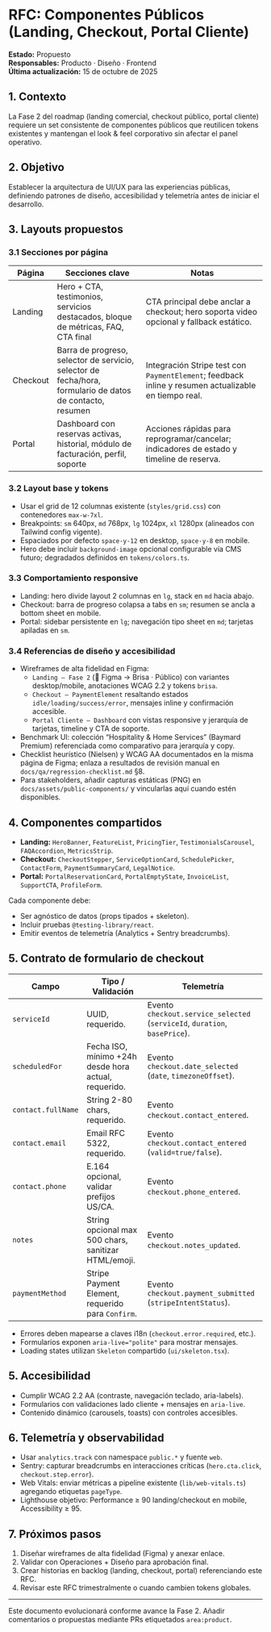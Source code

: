 # RFC: Componentes Públicos (Landing, Checkout, Portal Cliente)

**Estado:** Propuesto  
**Responsables:** Producto · Diseño · Frontend  
**Última actualización:** 15 de octubre de 2025

## 1. Contexto

La Fase 2 del roadmap (landing comercial, checkout público, portal cliente) requiere un set consistente de componentes públicos que reutilicen tokens existentes y mantengan el look & feel corporativo sin afectar el panel operativo.

## 2. Objetivo

Establecer la arquitectura de UI/UX para las experiencias públicas, definiendo patrones de diseño, accesibilidad y telemetría antes de iniciar el desarrollo.

## 3. Layouts propuestos

### 3.1 Secciones por página

| Página   | Secciones clave                                                                                           | Notas                                                                                                |
| -------- | --------------------------------------------------------------------------------------------------------- | ---------------------------------------------------------------------------------------------------- |
| Landing  | Hero + CTA, testimonios, servicios destacados, bloque de métricas, FAQ, CTA final                         | CTA principal debe anclar a checkout; hero soporta video opcional y fallback estático.               |
| Checkout | Barra de progreso, selector de servicio, selector de fecha/hora, formulario de datos de contacto, resumen | Integración Stripe test con `PaymentElement`; feedback inline y resumen actualizable en tiempo real. |
| Portal   | Dashboard con reservas activas, historial, módulo de facturación, perfil, soporte                         | Acciones rápidas para reprogramar/cancelar; indicadores de estado y timeline de reserva.             |

### 3.2 Layout base y tokens

- Usar el grid de 12 columnas existente (`styles/grid.css`) con contenedores `max-w-7xl`.
- Breakpoints: `sm` 640px, `md` 768px, `lg` 1024px, `xl` 1280px (alineados con Tailwind config vigente).
- Espaciados por defecto `space-y-12` en desktop, `space-y-8` en mobile.
- Hero debe incluir `background-image` opcional configurable vía CMS futuro; degradados definidos en `tokens/colors.ts`.

### 3.3 Comportamiento responsive

- Landing: hero divide layout 2 columnas en `lg`, stack en `md` hacia abajo.
- Checkout: barra de progreso colapsa a tabs en `sm`; resumen se ancla a bottom sheet en mobile.
- Portal: sidebar persistente en `lg`; navegación tipo sheet en `md`; tarjetas apiladas en `sm`.

### 3.4 Referencias de diseño y accesibilidad

- Wireframes de alta fidelidad en Figma:
  - `Landing – Fase 2` (📁 Figma → Brisa · Público) con variantes desktop/mobile, anotaciones WCAG 2.2 y tokens `brisa`.
  - `Checkout – PaymentElement` resaltando estados `idle/loading/success/error`, mensajes inline y confirmación accesible.
  - `Portal Cliente – Dashboard` con vistas responsive y jerarquía de tarjetas, timeline y CTA de soporte.
- Benchmark UI: colección “Hospitality & Home Services” (Baymard Premium) referenciada como comparativo para jerarquía y copy.
- Checklist heurístico (Nielsen) y WCAG AA documentados en la misma página de Figma; enlaza a resultados de revisión manual en `docs/qa/regression-checklist.md` §8.
- Para stakeholders, añadir capturas estáticas (PNG) en `docs/assets/public-components/` y vincularlas aquí cuando estén disponibles.

## 4. Componentes compartidos

- **Landing:** `HeroBanner`, `FeatureList`, `PricingTier`, `TestimonialsCarousel`, `FAQAccordion`, `MetricsStrip`.
- **Checkout:** `CheckoutStepper`, `ServiceOptionCard`, `SchedulePicker`, `ContactForm`, `PaymentSummaryCard`, `LegalNotice`.
- **Portal:** `PortalReservationCard`, `PortalEmptyState`, `InvoiceList`, `SupportCTA`, `ProfileForm`.

Cada componente debe:

- Ser agnóstico de datos (props tipados + skeleton).
- Incluir pruebas `@testing-library/react`.
- Emitir eventos de telemetría (Analytics + Sentry breadcrumbs).

## 5. Contrato de formulario de checkout

| Campo              | Tipo / Validación                                    | Telemetría                                                                 |
| ------------------ | ---------------------------------------------------- | -------------------------------------------------------------------------- |
| `serviceId`        | UUID, requerido.                                     | Evento `checkout.service_selected` (`serviceId`, `duration`, `basePrice`). |
| `scheduledFor`     | Fecha ISO, mínimo +24h desde hora actual, requerido. | Evento `checkout.date_selected` (`date`, `timezoneOffset`).                |
| `contact.fullName` | String 2-80 chars, requerido.                        | Evento `checkout.contact_entered`.                                         |
| `contact.email`    | Email RFC 5322, requerido.                           | Evento `checkout.contact_entered` (`valid=true/false`).                    |
| `contact.phone`    | E.164 opcional, validar prefijos US/CA.              | Evento `checkout.phone_entered`.                                           |
| `notes`            | String opcional max 500 chars, sanitizar HTML/emoji. | Evento `checkout.notes_updated`.                                           |
| `paymentMethod`    | Stripe Payment Element, requerido para `Confirm`.    | Evento `checkout.payment_submitted` (`stripeIntentStatus`).                |

- Errores deben mapearse a claves i18n (`checkout.error.required`, etc.).
- Formularios exponen `aria-live="polite"` para mostrar mensajes.
- Loading states utilizan `Skeleton` compartido (`ui/skeleton.tsx`).

## 5. Accesibilidad

- Cumplir WCAG 2.2 AA (contraste, navegación teclado, aria-labels).
- Formularios con validaciones lado cliente + mensajes en `aria-live`.
- Contenido dinámico (carousels, toasts) con controles accesibles.

## 6. Telemetría y observabilidad

- Usar `analytics.track` con namespace `public.*` y fuente `web`.
- Sentry: capturar breadcrumbs en interacciones críticas (`hero.cta.click`, `checkout.step.error`).
- Web Vitals: enviar métricas a pipeline existente (`lib/web-vitals.ts`) agregando etiquetas `pageType`.
- Lighthouse objetivo: Performance ≥ 90 landing/checkout en mobile, Accessibility ≥ 95.

## 7. Próximos pasos

1. Diseñar wireframes de alta fidelidad (Figma) y anexar enlace.
2. Validar con Operaciones + Diseño para aprobación final.
3. Crear historias en backlog (landing, checkout, portal) referenciando este RFC.
4. Revisar este RFC trimestralmente o cuando cambien tokens globales.

---

Este documento evolucionará conforme avance la Fase 2. Añadir comentarios o propuestas mediante PRs etiquetados `area:product`.

